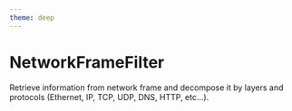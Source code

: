 ```yaml
---
theme: deep
---
```


# NetworkFrameFilter

Retrieve information from network frame and decompose it by layers and protocols (Ethernet, IP, TCP, UDP, DNS, HTTP, etc...).
